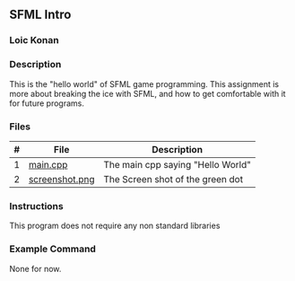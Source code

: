 ## SFML Intro

### Loic Konan

### Description

This is the "hello world" of SFML game programming.
This assignment is more about breaking the ice with SFML, and how to get comfortable with it for future programs.

### Files

|  #  | File                             | Description                       |
| :-: | -------------------------------- | --------------------------------- |
|  1  | [main.cpp](main.cpp)             | The main cpp saying "Hello World" |
|  2  | [screenshot.png](screenshot.png) | The Screen shot of the green dot  |

### Instructions

This program does not require any non standard libraries

### Example Command

None for now.
